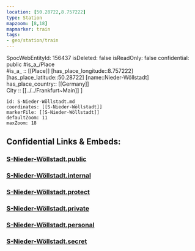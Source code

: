 ```yaml
---
location: [50.28722,8.757222] 
type: Station 
mapzoom: [8,18] 
mapmarker: train 
tags:
- geo/station/train
---
```

SpocWebEntityId: 156437
isDeleted: false
isReadOnly: false
confidential: public
#is_a_/Place  
#is_a_ :: [[Place]] 
[has_place_longitude::8.757222] 
[has_place_latitude::50.28722] 
[name::Nieder-Wöllstadt] 
has_place_country:: [[Germany]]  
City :: [[../../Frankfurt~Main]] ] 


```leaflet
id: S-Nieder-Wöllstadt.md
coordinates: [[S-Nieder-Wöllstadt]] 
markerFile: [[S-Nieder-Wöllstadt]] 
defaultZoom: 11 
maxZoom: 18
```


## Confidential Links & Embeds: 

### [S-Nieder-Wöllstadt.public](/_public/\Earth\Continent\Europe\Europe~Central\Germany\Germany~West\Hessen\counties~Hessen\Frankfurt~Main\Stations-FFM~SS-Nieder-Wöllstadt.public.md) 

### [S-Nieder-Wöllstadt.internal](/_internal/\Earth\Continent\Europe\Europe~Central\Germany\Germany~West\Hessen\counties~Hessen\Frankfurt~Main\Stations-FFM~SS-Nieder-Wöllstadt.internal.md) 

### [S-Nieder-Wöllstadt.protect](/_protect/\Earth\Continent\Europe\Europe~Central\Germany\Germany~West\Hessen\counties~Hessen\Frankfurt~Main\Stations-FFM~SS-Nieder-Wöllstadt.protect.md) 

### [S-Nieder-Wöllstadt.private](/_private/\Earth\Continent\Europe\Europe~Central\Germany\Germany~West\Hessen\counties~Hessen\Frankfurt~Main\Stations-FFM~SS-Nieder-Wöllstadt.private.md) 

### [S-Nieder-Wöllstadt.personal](/_personal/\Earth\Continent\Europe\Europe~Central\Germany\Germany~West\Hessen\counties~Hessen\Frankfurt~Main\Stations-FFM~SS-Nieder-Wöllstadt.personal.md) 

### [S-Nieder-Wöllstadt.secret](/_secret/\Earth\Continent\Europe\Europe~Central\Germany\Germany~West\Hessen\counties~Hessen\Frankfurt~Main\Stations-FFM~SS-Nieder-Wöllstadt.secret.md)

